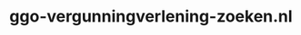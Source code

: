 ---
layout: post
title: "ggo-vergunningverlening-zoeken.nl"
internal_url: "/dutchgov/ggo-vergunningverlening-zoeken.nl.html"
subdomains_count: 4
all_subdomains_count: 5
urls_count: 3
ssl_rank: 0
http_rank: 44.666666666667
url_link: /data/ggo-vergunningverlening-zoeken.nl/urls.txt
all_subdomains_link: /data/ggo-vergunningverlening-zoeken.nl/all_subdomains.txt
subdomains_link: /data/ggo-vergunningverlening-zoeken.nl/subdomains.txt
categories: dutchgov
---